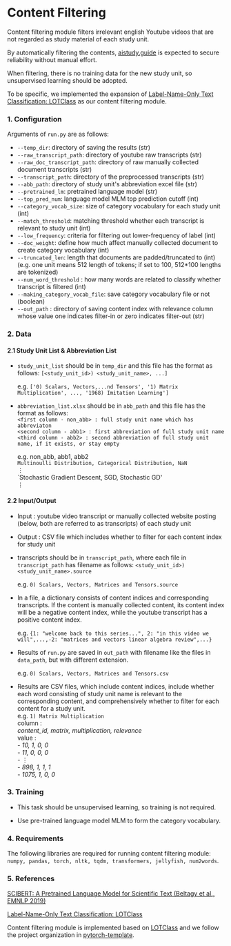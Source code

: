 # Content Filtering

Content filtering module filters irrelevant english Youtube videos that are not regarded as study material of each study unit.

By automatically filtering the contents, [aistudy.guide](aistudy.guide) is expected to secure reliability without manual effort. 

When filtering, there is no training data for the new study unit, so unsupervised learning should be adopted.

To be specific, we implemented the expansion of [Label-Name-Only Text Classification: LOTClass](https://aclanthology.org/2020.emnlp-main.724.pdf) as our content filtering module.

### 1. Configuration

Arguments of `run.py` are as follows:

- `--temp_dir`: directory of saving the results (str)
- `--raw_transcript_path`: directory of youtube raw transcripts (str)
- `--raw_doc_transcript_path`: directory of raw manually collected document transcripts (str)
- `--transcript_path`: directory of the preprocessed transcripts (str)
- `--abb_path`: directory of study unit's abbreviation excel file (str)
- `--pretrained_lm`: pretrained language model (str)
- `--top_pred_num`: language model MLM top prediction cutoff (int)
- `--category_vocab_size`: size of category vocabulary for each study unit (int)
- `--match_threshold`: matching threshold whether each transcript is relevant to study unit (int)
- `--low_frequency`: criteria for filtering out lower-frequency of label (int)
- `--doc_weight`: define how much affect manually collected document to create category vocabulary (int)
- `--truncated_len`: length that documents are padded/truncated to (int) (e.g. one unit means 512 length of tokens; if set to 100, 512*100 lengths are tokenized)
- `--num_word_threshold` : how many words are related to classify whether transcript is filtered (int)
- `--making_category_vocab_file`: save category vocabulary file or not (boolean)
- `--out_path` : directory of saving content index with relevance column whose value one indicates filter-in or zero indicates filter-out (str)

### 2. Data

#### 2.1 Study Unit List & Abbreviation List

- `study_unit_list` should be in `temp_dir` and this file has the format as follows:
`[<study_unit_id>) <study_unit_name>, ...]`

    e.g. `['0) Scalars, Vectors,...nd Tensors', '1) Matrix Multiplication', ..., '1968) Imitation Learning']`

- `abbreviation_list.xlsx` should be in `abb_path` and this file has the format as follows:  
`<first column - non_abb> : full study unit name which has abbreviaton`  
`<second column - abb1> : first abbreviation of full study unit name`  
`<third column - abb2> : second abbreviation of full study unit name, if it exists, or stay empty`  

    e.g. non_abb, abb1, abb2  
        `Multinoulli Distribution, Categorical Distribution, NaN`  
        ⋮  
        `Stochastic Gradient Descent, SGD, Stochastic GD'  
        ⋮  

#### 2.2 Input/Output

- Input : youtube video transcript or manually collected website posting (below, both are referred to as transcripts) of each study unit

- Output : CSV file which includes whether to filter for each content index for study unit

- transcripts should be in `transcript_path`, where each file in `transcript_path` has filename as follows:
`<study_unit_id>) <study_unit_name>.source`
    
    e.g. `0) Scalars, Vectors, Matrices and Tensors.source`

- In a file, a dictionary consists of content indices and corresponding transcripts. If the content is manually collected content, its content index will be a negative content index, while the youtube transcript has a positive content index.
    
    e.g. `{1: "welcome back to this series...", 2: "in this video we will",...,-2: "matrices and vectors linear algebra review",...}`

- Results of `run.py` are saved in `out_path` with filename like the files in `data_path`, but with different extension.
    
    e.g. `0) Scalars, Vectors, Matrices and Tensors.csv`

- Results are CSV files, which include content indices, include whether each word consisting of study unit name is relevant to the corresponding content, and comprehensively whether to filter for each content for a study unit.    
    e.g. `1) Matrix Multiplication`  
        column :  
            *content_id, matrix, multiplication, relevance*  
        value :  
            - *10, 1, 0, 0*  
            - *11, 0, 0, 0*  
            - ⋮  
            - *898, 1, 1, 1*  
            - *1075, 1, 0, 0*  

### 3. Training

- This task should be unsupervised learning, so training is not required.

- Use pre-trained language model MLM to form the category vocabulary.

### 4. Requirements

The following libraries are required for running content filtering module: `numpy, pandas, torch, nltk, tqdm, transformers, jellyfish, num2words`.

### 5. References

[SCIBERT: A Pretrained Language Model for Scientific Text (Beltagy et al., EMNLP 2019)](https://aclanthology.org/D19-1371.pdf)

[Label-Name-Only Text Classification: LOTClass](https://aclanthology.org/2020.emnlp-main.724.pdf)

Content filtering module is implemented based on [LOTClass](https://github.com/yumeng5/LOTClass) and we follow the project organization in [pytorch-template](https://github.com/victoresque/pytorch-template).
